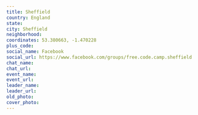 ```yaml
---
title: Sheffield
country: England
state: 
city: Sheffield
neighborhood: 
coordinates: 53.380663, -1.470228
plus_code:
social_name: Facebook
social_url: https://www.facebook.com/groups/free.code.camp.sheffield
chat_name:
chat_url:
event_name:
event_url:
leader_name:
leader_url:
old_photo: 
cover_photo:
---
```

